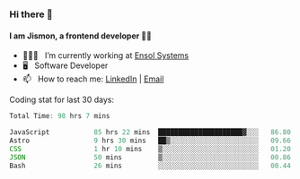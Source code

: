 ### Hi there 👋

#### I am Jismon, a frontend developer 👦🏻

- 🧑🏻‍💻   &nbsp; I’m currently working at <a href='https://www.ensolsystems.com/' target="_blank">Ensol Systems</a>
- 🖥   &nbsp; Software Developer
- 📫   &nbsp; How to reach me: <a href='https://www.linkedin.com/in/jismonthomas/'>LinkedIn</a> | <a href='mailto:hellojismonthomas@gmail.com'>Email</a>

Coding stat for last 30 days:
<!--START_SECTION:waka-->

```javascript
Total Time: 98 hrs 7 mins

JavaScript           85 hrs 22 mins  █████████████████████▓░░░   86.80 %
Astro                9 hrs 30 mins   ██▒░░░░░░░░░░░░░░░░░░░░░░   09.66 %
CSS                  1 hr 10 mins    ▒░░░░░░░░░░░░░░░░░░░░░░░░   01.20 %
JSON                 50 mins         ▒░░░░░░░░░░░░░░░░░░░░░░░░   00.86 %
Bash                 26 mins         ░░░░░░░░░░░░░░░░░░░░░░░░░   00.44 %
```

<!--END_SECTION:waka-->

<!--
**jismonthomas/jismonthomas** is a ✨ _special_ ✨ repository because its `README.md` (this file) appears on your GitHub profile.

Here are some ideas to get you started:

- 🔭 I’m currently working on ...
- 🌱 I’m currently learning ...
- 👯 I’m looking to collaborate on ...
- 🤔 I’m looking for help with ...
- 💬 Ask me about ...
- 📫 How to reach me: ...
- 😄 Pronouns: ...
- ⚡ Fun fact: ...
-->
